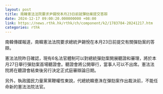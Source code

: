 ```yaml
---
layout: post
title: 南韓憲法法院要求尹錫悅本月23日前就彈劾案提交答辯
date: 2024-12-17 09:00:20.000000000 +08:00
link: https://news.rthk.hk/rthk/ch/component/k2/1783784-20241217.htm
categories: rthk
---
```


南韓傳媒報道，南韓憲法法院要求總統尹錫悅在本月23日前提交有關彈劾案的答辯。 　　

憲法法院昨日確認，現有6名法官體制可以對總統彈劾案開展聽證和審理，將於本月27日舉行彈劾案首場聽證會。聽證會將公開舉行，當事人可以不出席。憲法法院將在聽證會結束後另行決定正式庭審辯論日期。

另外，執政國民力量黨黨鞭權性東說，代總統韓悳洙在彈劾案作出裁決前，不能任命新的憲法法院法官。

